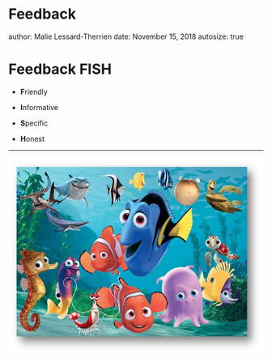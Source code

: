Feedback
========================================================
author: Malie Lessard-Therrien
date: November 15, 2018
autosize: true

Feedback FISH
========================================================


- **F**riendly

- **I**nformative

- **S**pecific

- **H**onest

***

![Nemo family](nemoFamily.png)
